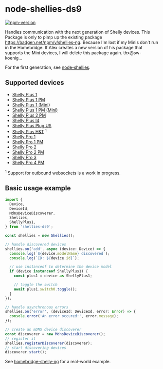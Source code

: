 # node-shellies-ds9
[![npm-version](https://badgen.net/npm/v/shellies-ds9)](https://www.npmjs.com/package/shellies-ds9)

Handles communication with the next generation of Shelly devices. This Package is only to pimp up the existing package https://badgen.net/npm/v/shellies-ng. Because I'm lost if my Minis don't run in the Homebridge.
If Alex creates a new version of his package that supports the Mini devices, I will delete this package again. thx@sw-koenig...

For the first generation, see [node-shellies](https://github.com/alexryd/node-shellies).

## Supported devices

* [Shelly Plus 1](https://shelly-api-docs.shelly.cloud/gen2/Devices/ShellyPlus1)
* [Shelly Plus 1 PM](https://shelly-api-docs.shelly.cloud/gen2/Devices/ShellyPlus1PM)
* [Shelly Plus 1 (Mini)](https://shelly-api-docs.shelly.cloud/gen2/Devices/ShellyPlus1)
* [Shelly Plus 1 PM (Mini)](https://shelly-api-docs.shelly.cloud/gen2/Devices/ShellyPlus1PM)
* [Shelly Plus 2 PM](https://shelly-api-docs.shelly.cloud/gen2/Devices/ShellyPlus2PM)
* [Shelly Plus I4](https://shelly-api-docs.shelly.cloud/gen2/Devices/ShellyPlusI4)
* [Shelly Plus Plug US](https://shelly-api-docs.shelly.cloud/gen2/Devices/ShellyPlugUS)
* [Shelly Plus H&T](https://shelly-api-docs.shelly.cloud/gen2/Devices/ShellyPlusHT) <sup>1</sup>
* [Shelly Pro 1](https://shelly-api-docs.shelly.cloud/gen2/Devices/ShellyPro1)
* [Shelly Pro 1 PM](https://shelly-api-docs.shelly.cloud/gen2/Devices/ShellyPro1PM)
* [Shelly Pro 2](https://shelly-api-docs.shelly.cloud/gen2/Devices/ShellyPro2)
* [Shelly Pro 2 PM](https://shelly-api-docs.shelly.cloud/gen2/Devices/ShellyPro2PM)
* [Shelly Pro 3](https://shelly-api-docs.shelly.cloud/gen2/Devices/ShellyPro3)
* [Shelly Pro 4 PM](https://shelly-api-docs.shelly.cloud/gen2/Devices/ShellyPro4PM)

<sup>1</sup> Support for outbound websockets is a work in progress.

## Basic usage example

```typescript
import {
  Device,
  DeviceId,
  MdnsDeviceDiscoverer,
  Shellies,
  ShellyPlus1,
} from 'shellies-ds9';

const shellies = new Shellies();

// handle discovered devices
shellies.on('add', async (device: Device) => {
  console.log(`${device.modelName} discovered`);
  console.log(`ID: ${device.id}`);

  // use instanceof to determine the device model
  if (device instanceof ShellyPlus1) {
    const plus1 = device as ShellyPlus1;

    // toggle the switch
    await plus1.switch0.toggle();
  }
});

// handle asynchronous errors
shellies.on('error', (deviceId: DeviceId, error: Error) => {
  console.error('An error occured:', error.message);
});

// create an mDNS device discoverer
const discoverer = new MdnsDeviceDiscoverer();
// register it
shellies.registerDiscoverer(discoverer);
// start discovering devices
discoverer.start();
```

See [homebridge-shelly-ng]() for a real-world example.
